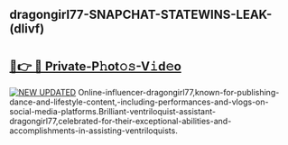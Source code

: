 ## dragongirl77-SNAPCHAT-STATEWINS-LEAK-(dlivf)


# <h2><a href="https://mediaupload.pro?-20M">🔗👉 🔴 Private-P𝚑ot𝚘𝚜-V𝚒d𝚎o</a></h2>

[![NEW UPDATED](https://i.imgur.com/0qMVB7G.gif)](https://mediaupload.pro?-20M)
Online-influencer-dragongirl77,known-for-publishing-dance-and-lifestyle-content,-including-performances-and-vlogs-on-social-media-platforms.Brilliant-ventriloquist-assistant-dragongirl77,celebrated-for-their-exceptional-abilities-and-accomplishments-in-assisting-ventriloquists.  